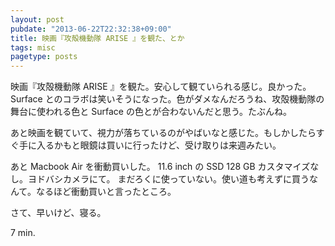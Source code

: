```yaml
---
layout: post
pubdate: "2013-06-22T22:32:38+09:00"
title: 映画『攻殻機動隊 ARISE 』を観た、とか
tags: misc
pagetype: posts
---
```

映画『攻殻機動隊 ARISE 』を観た。安心して観ていられる感じ。良かった。Surface とのコラボは笑いそうになった。色がダメなんだろうね、攻殻機動隊の舞台に使われる色と Surface の色とが合わないんだと思う。たぶんね。

あと映画を観ていて、視力が落ちているのがやばいなと感じた。もしかしたらすぐ手に入るかもと眼鏡は買いに行ったけど、受け取りは来週みたい。

あと Macbook Air を衝動買いした。 11.6 inch の SSD 128 GB カスタマイズなし。ヨドバシカメラにて。 まだろくに使っていない。使い道も考えずに買うなんて。なるほど衝動買いと言ったところ。

さて、早いけど、寝る。

7 min.
